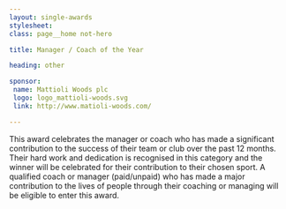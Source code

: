 ```yaml
---
layout: single-awards
stylesheet:
class: page__home not-hero

title: Manager / Coach of the Year

heading: other

sponsor:
 name: Mattioli Woods plc
 logo: logo_mattioli-woods.svg
 link: http://www.matioli-woods.com/

---
```


This award celebrates the manager or coach who has made a significant contribution to the success of their team or club over the past 12 months. Their hard work and dedication is recognised in this category and the winner will be celebrated for their contribution to their chosen sport.
A qualified coach or manager (paid/unpaid) who has made a major contribution to the lives of people through their coaching or managing will be eligible to enter this award.

